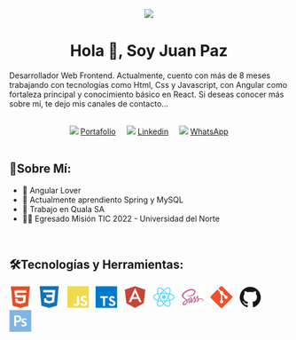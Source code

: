
<div id="header" align="center">
    <img src="https://media.giphy.com/media/HscDLzkO8EOTmgkhQP/giphy.gif" width="200px">
    <h1> Hola 👋, Soy Juan Paz </h1>
</div>
<p>Desarrollador Web Frontend. Actualmente, cuento con más de 8 meses trabajando con tecnologías como Html, Css y Javascript, con Angular como fortaleza principal y conocimiento básico en React. Si deseas conocer más sobre mí, te dejo mis canales de contacto... </p>
<br>
<div align="center" >
    <span> <img src="https://cdn-icons-png.flaticon.com/512/1006/1006771.png" width="20px"> <a href="https://juanpazweb.web.app">Portafolio</a></span> &nbsp &nbsp
    <span> <img src="https://cdn-icons-png.flaticon.com/512/174/174857.png" width="20px"> <a href="https://www.linkedin.com/in/juanpaz98/">Linkedin</a></span> &nbsp        &nbsp
    <span> <img src="https://upload.wikimedia.org/wikipedia/commons/thumb/5/5e/WhatsApp_icon.png/598px-WhatsApp_icon.png" width="20px"> 
        <a href="https://api.whatsapp.com/send?phone=+573165808886&text=Hola%20Juan,%20ví%20tu%20portafolio%20y%20quiero%20saber%20más%20sobre%20Tí">WhatsApp</a>             </span>
</div>
<br>
<div>
    <h2>🧑Sobre Mí: </h2>
    <ul>
        <li>💖 Angular Lover</li>
        <li>🍃 Actualmente aprendiento Spring y MySQL</li>
        <li>🐨 Trabajo en Quala SA</li>
        <li>👨‍🎓 Egresado Misión TIC 2022 - Universidad del Norte</li>
    </ul>
</div>
<br>
<div>
    <h2>🛠Tecnologías y Herramientas:</h2>
    <img src="https://github.com/devicons/devicon/blob/master/icons/html5/html5-plain.svg" width="40px"> &nbsp
    <img src="https://github.com/devicons/devicon/blob/master/icons/css3/css3-plain.svg" width="40px"> &nbsp
    <img src="https://github.com/devicons/devicon/blob/master/icons/javascript/javascript-plain.svg" width="40px"> &nbsp
    <img src="https://github.com/devicons/devicon/blob/master/icons/typescript/typescript-plain.svg" width="40px"> &nbsp
    <img src="https://github.com/devicons/devicon/blob/master/icons/angularjs/angularjs-plain.svg" width="40px"> &nbsp
    <img src="https://github.com/devicons/devicon/blob/master/icons/react/react-original.svg" width="40px"> &nbsp
    <img src="https://github.com/devicons/devicon/blob/master/icons/sass/sass-original.svg" width="40px"> &nbsp
    <img src="https://github.com/devicons/devicon/blob/master/icons/git/git-plain.svg" width="40px"> &nbsp
    <img src="https://github.com/devicons/devicon/blob/master/icons/github/github-original.svg" width="40px"> &nbsp
    <img src="https://github.com/devicons/devicon/blob/master/icons/photoshop/photoshop-plain.svg" width="40px"> &nbsp
</div>
    


<!--
**JuanPaz98/juanpaz98** is a ✨ _special_ ✨ repository because its `README.md` (this file) appears on your GitHub profile.

Here are some ideas to get you started:

- 🔭 I’m currently working on ...
- 🌱 I’m currently learning ...
- 👯 I’m looking to collaborate on ...
- 🤔 I’m looking for help with ...
- 💬 Ask me about ...
- 📫 How to reach me: ...
- 😄 Pronouns: ...
- ⚡ Fun fact: ...
-->
